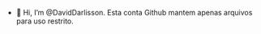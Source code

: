 - 👋 Hi, I’m @DavidDarlisson. Esta conta Github mantem apenas arquivos para uso  restrito.

<!---
DavidDarlisson/DavidDarlisson is a ✨ special ✨ repository because its `README.md` (this file) appears on your GitHub profile.
You can click the Preview link to take a look at your changes.
--->
